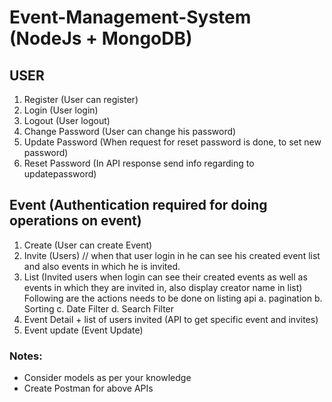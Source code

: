 # Event-Management-System (NodeJs + MongoDB)
## USER
1. Register (User can register)
2. Login (User login)
3. Logout (User logout)
4. Change Password (User can change his password)
5. Update Password (When request for reset password is done, to
set new password)
6. Reset Password (In API response send info regarding to updatepassword)

## Event (Authentication required for doing operations on event)
1. Create (User can create Event)
2. Invite (Users) // when that user login in he can see his
created event list and also events in which he is invited.
3. List (Invited users when login can see their created events as
well as events in which they are invited in, also display creator
name in list)
Following are the actions needs to be done on listing api
a. pagination
b. Sorting
c. Date Filter
d. Search Filter
4. Event Detail + list of users invited (API to get specific event
and invites)
5. Event update (Event Update)
### Notes:
- Consider models as per your knowledge
- Create Postman for above APIs